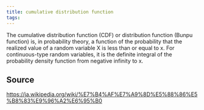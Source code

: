 ```yaml
---
title: cumulative distribution function
tags: 
---
```


The cumulative distribution function (CDF) or distribution function (Bunpu function) is, in probability theory, a function of the probability that the realized value of a random variable X is less than or equal to x. For continuous-type random variables, it is the definite integral of the probability density function from negative infinity to x.

## Source
https://ja.wikipedia.org/wiki/%E7%B4%AF%E7%A9%8D%E5%88%86%E5%B8%83%E9%96%A2%E6%95%B0